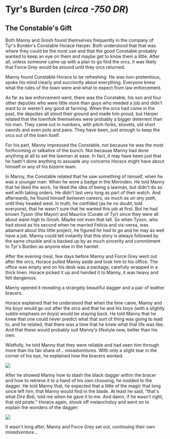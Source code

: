 # Tyr's Burden (*circa -750 DR*)
## The Constable's Gift

Both Manny and Grosh found themselves frequently in the company of Tyr's Burden's Constable Horace Harper. Both understood that that was where they could be the most use and that the good Constable probably wanted to keep an eye on them and maybe get to know them a little. After all, unless someone came up with a plan to go find the orcs, it was likely that Force Grey would be around until they orcs returned.

Manny found Constable Horace to be refreshing. He was non-pretentious, spoke his mind clearly and succinctly about everything. Everyone knew what the rules of the town were and what to expect from law enforcement.

As far as law enforcement went, there was the Constable, his son and four other deputies who were little more than guys who needed a job and didn't want to or weren't any good at farming. When the orcs had come in the past, the deputies all stood their ground and made him proud, but Harper related that the townfolk themselves were probably a bigger deterrent than his men. They came out in numbers, with pitch-forks, shovels, old short swords and even pots and pans. They have been, just enough to keep the orcs out of the town itself.

For his part, Manny impressed the Constable, not because he was the most forthcoming or talkative of the bunch. Not because Manny had done anything at all to set the lawman at ease. In fact, it may have been just that he hadn't done anything to assuade any concerns Horace might have about himself or any of his *bizarre* team.

In Manny, the Constable related that he saw something of himself, when he was a younger man. When he wore a badge in the Morinden. He told Manny that he liked the work, he liked the idea of being a lawman, but didn't do so well with taking orders. He didn't last very long as part of their watch. And afterwards, he found himself *between careers, as much as on any path*, until they headed west. In truth, he confided (as he *no doubt*, told everyone), that he wasn't sure that he wanted this job at first. But he had known Tyson (the Mayor) and Maurice (Curate of Tyr) since they were all about waist high to Grosh. Maybe not even that tall. So when Tyson, who had stood as his second when he married Felicia and vis-versa, was adamant about this little project, he figured *he had to go* and he may as well have a job. Manny could tell instantly that this story is always followed by the same chuckle and is backed up by as much sincerity and commitment to Tyr's Burden as anyone else in the hamlet.

After the evening meal, few days before Manny and Force Grey went out after the orcs, Horace pulled Manny aside and took him to his office. The office was empty and on his desk was a package, carefully wrapped in a thick linen. Horace picked it up and handed it to Manny, it was heavy and felt dangerous.

Manny opened it revealing a strangely beautiful dagger and a pair of leather bracers.

Horace explained that he understood that when the time came, Manny and *his boys* would go out after the orcs and that he and *his boys* (with a slightly subtle emphasis on *boys*) would be staying back. He told Manny that he knew that one could never predict what that sort of thing was going to lead to, and he related, that there was a time that he knew what that life was like. And that these would probably suit Manny's lifestyle now, better than his own.

Wistfully, he told Manny that they were reliable and had seen him through more than his fair share of... *misadventures*. With only a slight tear in the corner of his eye, he explained how the bracers worked.

![](https://i.imgur.com/LWOkXbS.jpg)

After he showed Manny how to stash the black dagger within the bracer and how to retrieve it to a hand of his own choosing, he nodded to the dagger. He told Manny that, he expected that a little of the magic that long since left him, that Manny would find in the blade. At least he said, "that's what *Dire Bob*, told me when he gave it to me. And damn, if he wasn't right, that *old pirate*." Horace again, shook off melancholoy and went on to explain the wonders of the dagger:

![](https://i.imgur.com/qoNOb4P.jpg)

It wasn't long after, Manny and Force Grey set out, continuing their own *misadventure*...
